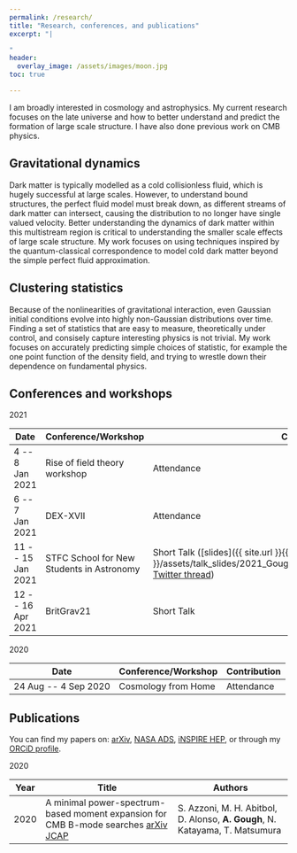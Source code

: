 ```yaml
---
permalink: /research/
title: "Research, conferences, and publications"
excerpt: "|

"
header:
  overlay_image: /assets/images/moon.jpg
toc: true

---
```


I am broadly interested in cosmology and astrophysics. My current research focuses on the late universe and how to better understand and predict the formation of large scale structure. I have also done previous work on CMB physics.

## Gravitational dynamics
 Dark matter is typically modelled as a cold collisionless fluid, which is hugely successful at large scales. However, to understand bound structures, the perfect fluid model must break down, as different streams of dark matter can intersect, causing the distribution to no longer have single valued velocity. Better understanding the dynamics of dark matter within this multistream region is critical to understanding the smaller scale effects of large scale structure. My work focuses on using techniques inspired by the quantum-classical correspondence to model cold dark matter beyond the simple perfect fluid approximation.

## Clustering statistics
Because of the nonlinearities of gravitational interaction, even Gaussian initial conditions evolve into highly non-Gaussian distributions over time. Finding a set of statistics that are easy to measure, theoretically under control, and consisely capture interesting physics is not trivial. My work focuses on accurately predicting simple choices of statistic, for example the one point function of the density field, and trying to wrestle down their dependence on fundamental physics.



## Conferences and workshops
2021

|Date | Conference/Workshop | Contribution |
|---- | ---- | ---- |
|4 -- 8 Jan 2021 | Rise of field theory workshop | Attendance |
|6 -- 7 Jan 2021 | DEX-XVII | Attendance |
|11 -- 15 Jan 2021 | STFC School for New Students in Astronomy| Short Talk ([slides]({{ site.url }}{{ site.baseurl }}/assets/talk_slides/2021_Gough_STFC_Intro_School_for_Astronomy.pdf), [Twitter thread](https://twitter.com/acwgough/status/1349756493214658564?s=20))|
|12 -- 16 Apr 2021 | BritGrav21 | Short Talk |


2020

|Date | Conference/Workshop | Contribution |
|---- | ---- | ---- |
|24 Aug -- 4 Sep 2020| Cosmology from Home | Attendance |


## Publications
You can find my papers on: [arXiv](https://arxiv.org/a/gough_a_1.html), [NASA ADS](https://ui.adsabs.harvard.edu/search/q=orcid%3A0000-0002-1524-6949&sort=date+desc), [iNSPIRE HEP](https://inspirehep.net/authors/1837179), or through my [ORCiD profile](https://orcid.org/0000-0002-1524-6949).

2020

|Year | Title | Authors |
|---  | ---   | ---     |
|2020 | A minimal power-spectrum-based moment expansion for CMB B-mode searches [arXiv](https://arxiv.org/abs/2011.11575) [JCAP](https://doi.org/10.1088/1475-7516/2021/05/047) | S. Azzoni, M. H. Abitbol, D. Alonso, **A. Gough**, N. Katayama, T. Matsumura |
